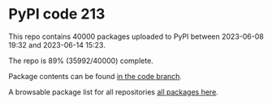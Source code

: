 # PyPI code 213

This repo contains 40000 packages uploaded to PyPI between 
2023-06-08 19:32 and 2023-06-14 15:23.

The repo is 89% (35992/40000) complete.

Package contents can be found [in the code branch](https://github.com/pypi-data/pypi-mirror-213/tree/code/packages).

A browsable package list for all repositories [all packages here](https://pypi-data.github.io/website/repositories/pypi-mirror-213).


